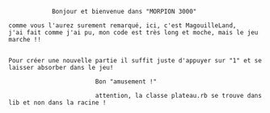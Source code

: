 				Bonjour et bienvenue dans "MORPION 3000"

	comme vous l'aurez surement remarqué, ici, c'est MagouilleLand,
	j'ai fait comme j'ai pu, mon code est très long et moche, mais le jeu marche !!


	Pour créer une nouvelle partie il suffit juste d'appuyer sur "1" et se laisser absorber dans le jeu!

							Bon "amusement !"
							
							attention, la classe plateau.rb se trouve dans lib et non dans la racine !
